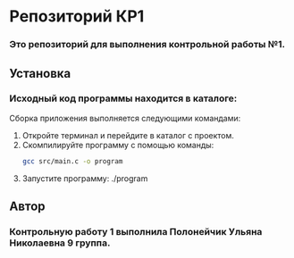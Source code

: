 # Репозиторий КР1

### Это репозиторий для выполнения контрольной работы №1.

## Установка

### Исходный код программы находится в каталоге: 

Сборка приложения выполняется следующими командами:

1. Откройте терминал и перейдите в каталог с проектом.
2. Скомпилируйте программу с помощью команды:
   ```bash
   gcc src/main.c -o program
4. Запустите программу:
   ./program

## Автор

### Контрольную работу 1 выполнила Полонейчик Ульяна Николаевна 9 группа.
